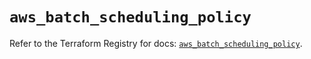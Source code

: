 # `aws_batch_scheduling_policy`

Refer to the Terraform Registry for docs: [`aws_batch_scheduling_policy`](https://registry.terraform.io/providers/hashicorp/aws/5.44.0/docs/resources/batch_scheduling_policy).
